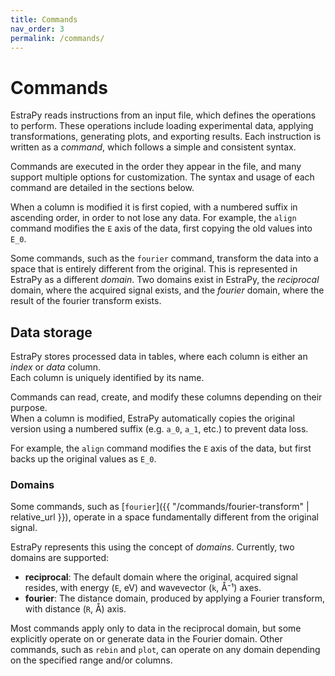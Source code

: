 ```yaml
---
title: Commands
nav_order: 3
permalink: /commands/
---
```


# Commands

EstraPy reads instructions from an input file, which defines the operations to perform.
These operations include loading experimental data, applying transformations, generating plots, and exporting results.
Each instruction is written as a *command*, which follows a simple and consistent syntax.

Commands are executed in the order they appear in the file, and many support multiple options for customization.
The syntax and usage of each command are detailed in the sections below.

When a column is modified it is first copied, with a numbered suffix in ascending order, in order to not lose any data. For example, the `align` command modifies the `E` axis of the data, first copying the old values into `E_0`.

Some commands, such as the `fourier` command, transform the data into a space that is entirely different from the original. This is represented in EstraPy as a different *domain*. Two domains exist in EstraPy, the *reciprocal* domain, where the acquired signal exists, and the *fourier* domain, where the result of the fourier transform exists.

## Data storage

EstraPy stores processed data in tables, where each column is either an *index* or *data* column.  
Each column is uniquely identified by its name.

Commands can read, create, and modify these columns depending on their purpose.  
When a column is modified, EstraPy automatically copies the original version using a numbered suffix (e.g. `a_0`, `a_1`, etc.) to prevent data loss.

For example, the `align` command modifies the `E` axis of the data, but first backs up the original values as `E_0`.

### Domains

Some commands, such as [`fourier`]({{ "/commands/fourier-transform" | relative_url }}), operate in a space fundamentally different from the original signal.

EstraPy represents this using the concept of *domains*. Currently, two domains are supported:

- **reciprocal**: The default domain where the original, acquired signal resides, with energy (`E`, eV) and wavevector (`k`, Å⁻¹) axes.
- **fourier**: The distance domain, produced by applying a Fourier transform, with distance (`R`, Å) axis.

Most commands apply only to data in the reciprocal domain, but some explicitly operate on or generate data in the Fourier domain. Other commands, such as `rebin` and `plot`, can operate on any domain depending on the specified range and/or columns.
